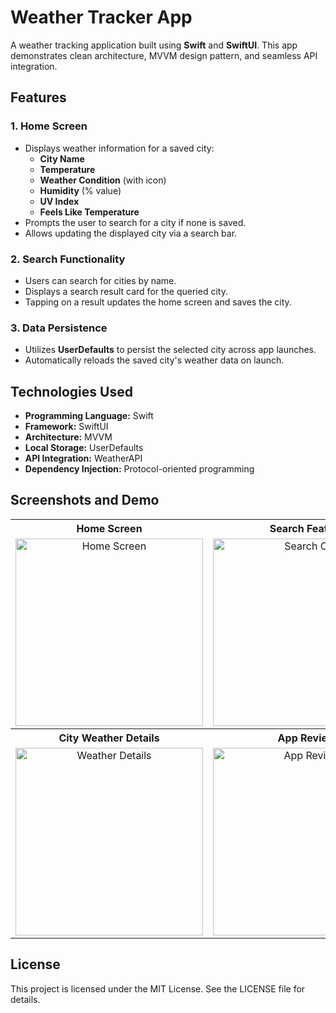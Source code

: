 # Weather Tracker App

A weather tracking application built using **Swift** and **SwiftUI**. This app demonstrates clean architecture, MVVM design pattern, and seamless API integration.

## Features

### 1. Home Screen
- Displays weather information for a saved city:
  - **City Name**
  - **Temperature**
  - **Weather Condition** (with icon)
  - **Humidity** (% value)
  - **UV Index**
  - **Feels Like Temperature**
- Prompts the user to search for a city if none is saved.
- Allows updating the displayed city via a search bar.

### 2. Search Functionality
- Users can search for cities by name.
- Displays a search result card for the queried city.
- Tapping on a result updates the home screen and saves the city.

### 3. Data Persistence
- Utilizes **UserDefaults** to persist the selected city across app launches.
- Automatically reloads the saved city's weather data on launch.


## Technologies Used

- **Programming Language:** Swift
- **Framework:** SwiftUI
- **Architecture:** MVVM
- **Local Storage:** UserDefaults
- **API Integration:** WeatherAPI
- **Dependency Injection:** Protocol-oriented programming


## Screenshots and Demo

<table style="width:100%; text-align:center;">
  <tr>
    <th>Home Screen</th>
    <th>Search Feature</th>
  </tr>
  <tr>
    <td><img src="assets/home_screen.png" alt="Home Screen" width="300"/></td>
    <td><img src="assets/search_city.gif" alt="Search City" width="300"/></td>
  </tr>
  <tr>
    <th>City Weather Details</th>
    <th>App Review</th>
  </tr>
  <tr>
    <td><img src="assets/search_weather_detail_view.png" alt="Weather Details" width="300"/></td>
    <td><img src="weather.gif" alt="App Review" width="300"/></td>
  </tr>
</table>


## License

This project is licensed under the MIT License. See the LICENSE file for details.
